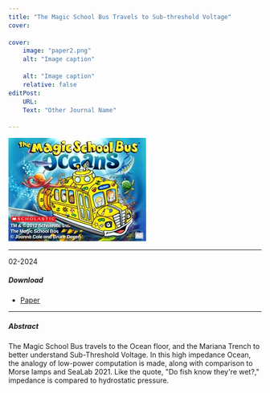 ```yaml
---
title: "The Magic School Bus Travels to Sub-threshold Voltage" 
cover:
    
cover:
    image: "paper2.png"
    alt: "Image caption"
    
    alt: "Image caption"
    relative: false
editPost:
    URL: 
    Text: "Other Journal Name"

---
```



<p><img loading="lazy" src="paper2.png" alt=""></p>

---
02-2024 

##### Download

+ [Paper](paper2.pdf) 

---

##### Abstract

The Magic School Bus travels to the Ocean floor, and the Mariana Trench to better understand Sub-Threshold Voltage. In this high impedance Ocean, the analogy of low-power computation is made, along with comparison to Morse lamps and SeaLab 2021. Like the quote, "Do fish know they're wet?," impedance is compared to hydrostatic pressure.
